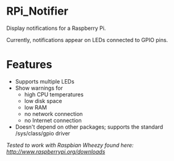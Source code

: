 RPi_Notifier
================

Display notifications for a Raspberry Pi. 

Currently, notifications appear on LEDs connected to GPIO pins.

Features
================

* Supports multiple LEDs
* Show warnings for 
	* high CPU temperatures
	* low disk space
	* low RAM
	* no network connection
	* no Internet connection
* Doesn't depend on other packages; supports the standard /sys/class/gpio driver

_Tested to work with Raspbian Wheezy found here: http://www.raspberrypi.org/downloads_
